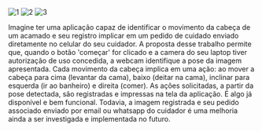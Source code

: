 ![1](https://github.com/sanderpiva/trabalhoPraticoIA2/assets/84524010/5d6e23c6-bde4-4a04-a73b-75faa8ff6368)
![2](https://github.com/sanderpiva/trabalhoPraticoIA2/assets/84524010/d1d7c791-db95-4dca-83cc-2e3e74134bc0)
![3](https://github.com/sanderpiva/trabalhoPraticoIA2/assets/84524010/ebe8cd6c-53b7-4332-98db-cfce5c4f278b)

<p>Imagine ter uma aplicação capaz de identificar o movimento da cabeça de um acamado e
  seu registro implicar em um pedido de cuidado enviado diretamente no celular do seu cuidador.
  A proposta desse trabalho permite que, quando o botão 'começar' for clicado e a camera do seu laptop tiver autorização de uso concedida, 
  a webcam identifique a pose da imagem apresentada. Cada movimento da cabeça implica em uma ação: 
  ao mover a cabeça para cima (levantar da cama), baixo (deitar na cama), inclinar para esquerda (ir ao banheiro) e direita (comer). 
  As ações solicitadas, a partir da pose detectada, são registradas e impressas na tela da aplicação.
  É algo já disponível e bem funcional. Todavia, a imagem registrada e seu pedido associado
enviado por email ou whatsapp do cuidador é uma melhoria ainda a ser investigada e implementada no futuro.</p>


